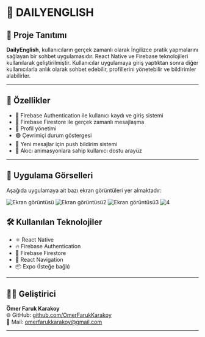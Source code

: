 # 📱 DAILYENGLISH

## 📝 Proje Tanıtımı

**DailyEnglish**, kullanıcıların gerçek zamanlı olarak İngilizce pratik yapmalarını sağlayan bir sohbet uygulamasıdır. React Native ve Firebase teknolojileri kullanılarak geliştirilmiştir. Kullanıcılar uygulamaya giriş yaptıktan sonra diğer kullanıcılarla anlık olarak sohbet edebilir, profillerini yönetebilir ve bildirimler alabilirler.

---

## 🚀 Özellikler

- 🔐 Firebase Authentication ile kullanıcı kaydı ve giriş sistemi
- 💬 Firebase Firestore ile gerçek zamanlı mesajlaşma
- 👤 Profil yönetimi
- 🟢 Çevrimiçi durum göstergesi
- 🔔 Yeni mesajlar için push bildirim sistemi
- 📱 Akıcı animasyonlara sahip kullanıcı dostu arayüz

---


## 📸 Uygulama Görselleri

Aşağıda uygulamaya ait bazı ekran görüntüleri yer almaktadır:


![Ekran görüntüsü](https://github.com/user-attachments/assets/a44ec9a5-8460-40cb-945e-d1261b02463a)
![Ekran görüntüsü2](https://github.com/user-attachments/assets/a2135dfc-3dd8-429d-a628-25b71186ef72)
![Ekran görüntüsü3](https://github.com/user-attachments/assets/7dfc7780-6b3b-4927-8788-87612947448b)
![4](https://github.com/user-attachments/assets/00978481-dc85-4b22-a70b-5b839e38cbf0)



## 🛠️ Kullanılan Teknolojiler

- ⚛️ React Native
- 🔥 Firebase Authentication
- 🧮 Firebase Firestore
- 🔁 React Navigation
- 📦 Expo (İsteğe bağlı)

---

## 👨‍💻 Geliştirici

**Ömer Faruk Karakoy**  
🌐 GitHub: [github.com/OmerFarukKarakoy](https://github.com/OmerFarukKarakoy)  
📧 Mail: omerfarukkarakoy@gmail.com

---

